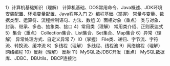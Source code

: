 1）计算机基础知识（理解）
计算机基础、DOS常用命令、Java概述、JDK环境安装配置、环境变量配置、Java程序入门
2）编程基础（掌握）
常量与变量、数据类型、运算符、流程控制语句、方法、数组
3）面相对象（重点）
类与对象、封装、继承、多态、抽象类、接口
4）常用类（理解）
常用类介绍、正则表达式
5）集合（重点）
Collection集合、List集合、Set集合、Map集合
6）异常（理解）
异常处理方式、自定义异常
7）IO（掌握）
File类、递归、字节流、字符流、转换流、缓冲流
8）多线程（理解）
多线程、线程池
9）网络编程（理解）
网络编程
10）反射（理解）
反射
11）MySQL及JDBC开发（重点）
MySQL数据库、JDBC、DBUtils、DBCP连接池
